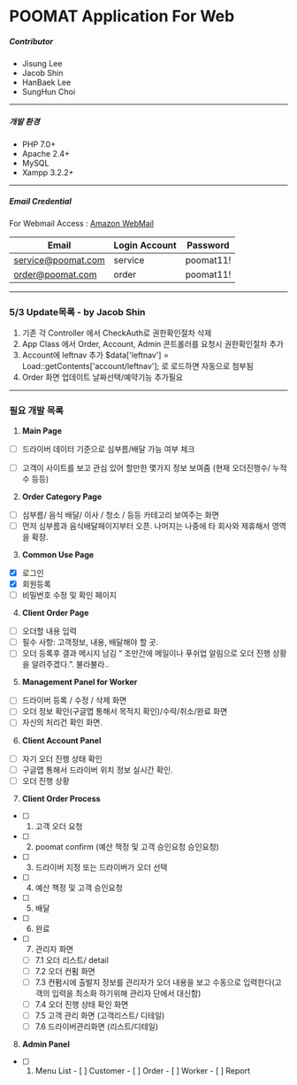 # POOMAT Application For Web
##### Contributor
* Jisung Lee
* Jacob Shin
* HanBaek Lee
* SungHun Choi

----

##### 개발 환경
* PHP 7.0+
* Apache 2.4+
* MySQL
* Xampp 3.2.2+

-----

##### Email Credential
For Webmail Access : [Amazon WebMail](https://poomat.awsapps.com/mail)

Email | Login Account | Password
------ | ------ | ------
service@poomat.com | service | poomat11!
order@poomat.com | order | poomat11!

------
### 5/3 Update목록 - by Jacob Shin
1. 기존 각 Controller 에서 CheckAuth로 권한확인절차 삭제
2. App Class 에서 Order, Account, Admin 콘트롤러를 요청시 권한확인절차 추가
3. Account에 leftnav 추가 $data['leftnav'] = Load::getContents['account/leftnav']; 로 로드하면 자동으로 첨부됨
4. Order 화면 업데이트 날짜선택/예약기능 추가필요

------
### 필요 개발 목록

1.  **Main Page**
  - [ ]  드라이버 데이터 기준으로 심부름/배달 가능 여부 체크
  - [ ] 고객이 사이트를 보고 관심 있어 할만한 몇가지 정보 보여줌 (현재 오더진행수/ 누적수 등등)


2.  **Order Category Page**
  - [ ] 심부름/ 음식 배달/ 이사 / 청소 / 등등 카테고리 보여주는 화면
  - [ ] 먼저 심부름과 음식배달페이지부터 오픈. 나머지는 나중에 타 회사와 제휴해서 영역을 확장.

3.	**Common Use Page**
  - [x] 로그인
  - [x]  회원등록
  - [ ] 비밀번호 수정 및 확인 페이지

4.	**Client Order Page**
  - [ ] 오더할 내용 입력
  - [ ] 필수 사항: 고객정보, 내용, 배달해야 할 곳.
  - [ ] 오더 등록후 결과 메시지 남김 “ 조만간에 메일이나 푸쉬업 알림으로 오더 진행 상황을 알려주겠다.”. 불라불라..

5.	**Management Panel for Worker**
  - [ ] 드라이버 등록 / 수정 / 삭제 화면
  - [ ] 오더 정보 확인(구글맵 통해서 목적지 확인)/수락/취소/완료 화면
  - [ ] 자신의 처리건 확인 화면.

6.	**Client Account Panel**
  - [ ] 자기 오더 진행 상태 확인
  - [ ] 구글맵 통해서 드라이버 위치 정보 실시간 확인.
  - [ ] 오더 진행 상황

7. **Client Order Process**
  - [ ] 1. 고객 오더 요청
  - [ ] 2. poomat confirm  (예산 책정 및 고객 승인요청 승인요청)
  - [ ] 3. 드라이버 지정 또는 드라이버가 오더 선택
  - [ ] 4. 예산 책정 및 고객 승인요청
  - [ ] 5. 배달
  - [ ] 6. 완료
  - [ ] 7.	관리자 화면
    - [ ] 7.1 오더 리스트/ detail
    - [ ] 7.2 오더 컨펌 화면
    - [ ] 7.3 컨펌시에 출발지 정보를 관리자가 오더 내용을 보고 수동으로 입력한다(고객의 입력을 최소화 하기위해 관리자 단에서 대신함)
    - [ ] 7.4 오더 진행 상태 확인 화면
    - [ ] 7.5 고객 관리 화면 (고객리스트/ 디테일)
    - [ ] 7.6 드라이버관리화면 (리스트/디테일)
8. **Admin Panel**
  - [ ]  1. Menu List
    - [ ]  Customer
    - [ ]  Order
    - [ ]  Worker
    - [ ]  Report
